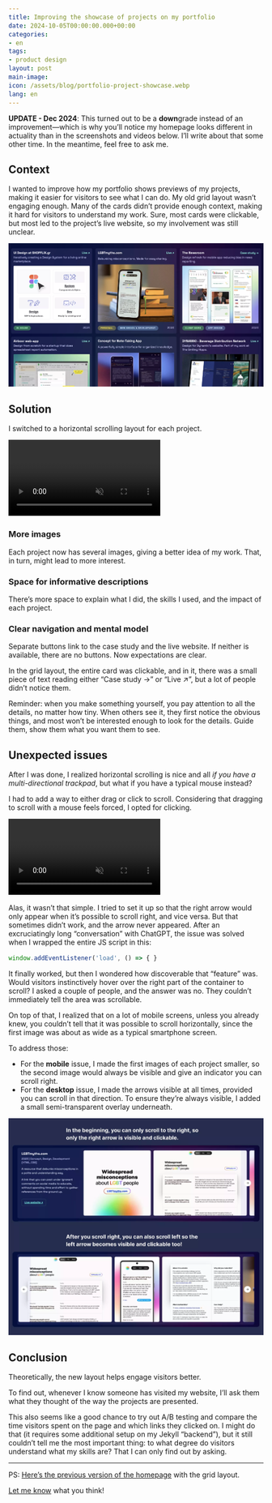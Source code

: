 ```yaml
---
title: Improving the showcase of projects on my portfolio
date: 2024-10-05T00:00:00.000+00:00
categories:
- en
tags:
- product design
layout: post
main-image: 
icon: /assets/blog/portfolio-project-showcase.webp
lang: en
---
```


<div class="w-100 pa3 br3 bg-faint mv0">
    <strong>UPDATE - Dec 2024</strong>: This turned out to be a <strong>down</strong>grade instead of an improvement—which is why you’ll notice my homepage looks different in actuality than in the screenshots and videos below. I’ll write about that some other time. In the meantime, feel free to ask&nbsp;me.
</div>

## Context
I wanted to improve how my portfolio shows previews of my projects, making it easier for visitors to see what I can do. My old grid layout wasn’t engaging enough. Many of the cards didn’t provide enough context, making it hard for visitors to understand my work. Sure, most cards were clickable, but most led to the project’s live website, so my involvement was still unclear.

![](/uploads/portfolio-ux-before.webp)

## Solution
I switched to a horizontal scrolling layout for each project.

<video autoplay loop muted src="/uploads/portfolio-projects-after.mp4" class="w-100 br3"></video>

### More images
Each project now has several images, giving a better idea of my work. That, in turn, might lead to more interest.

### Space for informative descriptions
There’s more space to explain what I did, the skills I used, and the impact of each project.

### Clear navigation and mental model
Separate buttons link to the case study and the live website. If neither is available, there are no buttons. Now expectations are clear.

In the grid layout, the entire card was clickable, and in it, there was a small piece of text reading either “Case&nbsp;study&nbsp;→” or “Live&nbsp;↗”, but a lot of people didn’t notice them.

Reminder: when you make something yourself, you pay attention to all the details, no matter how tiny. When others see it, they first notice the obvious things, and most won’t be interested enough to look for the details. Guide them, show them what you want them to see.

## Unexpected issues

After I was done, I realized horizontal scrolling is nice and all *if you have a multi-directional trackpad*, but what if you have a typical mouse instead?

I had to add a way to either drag or click to scroll. Considering that dragging to scroll with a mouse feels forced, I opted for clicking.

<video autoplay loop muted src="/uploads/portfolio-projects-hover.mp4" class="w-100 br3"></video>

Alas, it wasn’t that simple. I tried to set it up so that the right arrow would only appear when it’s possible to scroll right, and vice versa. But that sometimes didn’t work, and the arrow never appeared. After an excruciatingly long “conversation” with ChatGPT, the issue was solved when I wrapped the entire JS script in this:

```js
window.addEventListener('load', () => { }
```

It finally worked, but then I wondered how discoverable that “feature” was. Would visitors instinctively hover over the right part of the container to scroll? I asked a couple of people, and the answer was no. They couldn’t immediately tell the area was scrollable.

On top of that, I realized that on a lot of mobile screens, unless you already knew, you couldn’t tell that it was possible to scroll horizontally, since the first image was about as wide as a typical smartphone screen.

To address those:
- For the **mobile** issue, I made the first images of each project smaller, so the second image would always be visible and give an indicator you can scroll right.
- For the **desktop** issue, I made the arrows visible at all times, provided you can scroll in that direction. To ensure they’re always visible, I added a small semi-transparent overlay underneath.

![](/uploads/portfolio-projects-left-right.webp)


## Conclusion
Theoretically, the new layout helps engage visitors better.

To find out, whenever I know someone has visited my website, I’ll ask them what they thought of the way the projects are presented.

This also seems like a good chance to try out A/B testing and compare the time visitors spent on the page and which links they clicked on. I might do that (it requires some additional setup on my Jekyll “backend”), but it still couldn’t tell me the most important thing: to what degree do visitors understand what my skills are? That I can only find out by asking.

---

PS: [Here’s the previous version of the homepage](https://66ffd8b28cd2140008bd1125--annafilou.netlify.app/) with the grid layout. 

[Let me know](/en/contact) what you&nbsp;think!